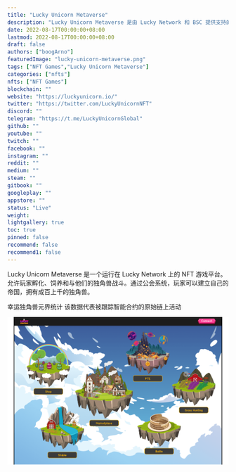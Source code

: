 ```yaml
---
title: "Lucky Unicorn Metaverse"
description: "Lucky Unicorn Metaverse 是由 Lucky Network 和 BSC 提供支持的 NFT 游戏平台"
date: 2022-08-17T00:00:00+08:00
lastmod: 2022-08-17T00:00:00+08:00
draft: false
authors: ["boogArno"]
featuredImage: "lucky-unicorn-metaverse.png"
tags: ["NFT Games","Lucky Unicorn Metaverse"]
categories: ["nfts"]
nfts: ["NFT Games"]
blockchain: ""
website: "https://luckyunicorn.io/"
twitter: "https://twitter.com/LuckyUnicornNFT"
discord: ""
telegram: "https://t.me/LuckyUnicornGlobal"
github: ""
youtube: ""
twitch: ""
facebook: ""
instagram: ""
reddit: ""
medium: ""
steam: ""
gitbook: ""
googleplay: ""
appstore: ""
status: "Live"
weight: 
lightgallery: true
toc: true
pinned: false
recommend: false
recommend1: false
---
```

Lucky Unicorn Metaverse 是一个运行在 Lucky Network 上的 NFT 游戏平台。允许玩家孵化、饲养和与他们的独角兽战斗。通过公会系统，玩家可以建立自己的帝国，拥有成百上千的独角兽。

幸运独角兽元界统计
该数据代表被跟踪智能合约的原始链上活动

![luckyunicornmetaverse-dapp-games-other-image2_4e8c99cc88f45341368ba42fe73d336d](luckyunicornmetaverse-dapp-games-other-image2_4e8c99cc88f45341368ba42fe73d336d.png)